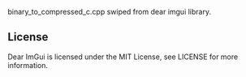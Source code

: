 binary_to_compressed_c.cpp swiped from dear imgui library.




License
-------

Dear ImGui is licensed under the MIT License, see LICENSE for more information.
